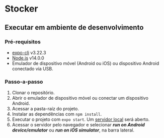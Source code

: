 # Stocker

## Executar em ambiente de desenvolvimento

### Pré-requisitos
* [expo-cli](https://www.npmjs.com/package/expo-cli) v3.22.3
* [Node.js](https://github.com/nvm-sh/nvm) v14.0.0
* Emulador de dispositivo móvel (Android ou iOS) ou dispositivo Android conectado via USB.

### Passo-a-passo
1. Clonar o repositório.
2. Abrir o emulador de dispositivo móvel ou conectar um dispositivo Android.
3. Acessar a pasta-raíz do projeto.
4. Instalar as dependências com `npm install`.
5. Executar o projeto com `expo start`. Um [servidor local](localhost:19002) será aberto.
6. Acessar o servidor pelo navegador e selecionar ***run on Android device/emulator*** ou ***run on iOS simulator***, na barra lateral.
